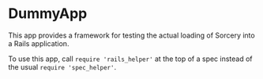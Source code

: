 # DummyApp

This app provides a framework for testing the actual loading of Sorcery into a
Rails application.

To use this app, call `require 'rails_helper'` at the top of a spec instead of
the usual `require 'spec_helper'`.
